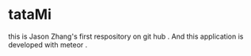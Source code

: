 # tataMi
this is Jason Zhang's first respository on git hub .
And this application is developed with meteor .
